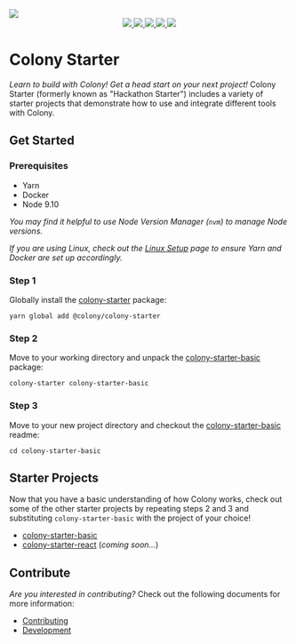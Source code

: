 <img align="center" src="/docs/img/colonyStarter_color.svg" />
<div align="center">
  <a href="https://circleci.com/gh/JoinColony/colonyStarter">
    <img src="https://img.shields.io/circleci/project/github/JoinColony/colonyStarter/node-csgo-parser.svg" />
  </a>
  <a href="https://build.colony.io/">
    <img src="https://img.shields.io/discourse/https/build.colony.io/status.svg" />
  </a>
  <a href="https://build.colony.io/">
    <img src="https://img.shields.io/discourse/https/build.colony.io/users.svg" />
  </a>
  <a href="https://build.colony.io/">
    <img src="https://img.shields.io/discourse/https/build.colony.io/topics.svg" />
  </a>
  <a href="https://build.colony.io/">
    <img src="https://img.shields.io/discourse/https/build.colony.io/posts.svg" />
  </a>
</div>

# Colony Starter

_Learn to build with Colony! Get a head start on your next project!_ Colony Starter (formerly known as "Hackathon Starter") includes a variety of starter projects that demonstrate how to use and integrate different tools with Colony.

## Get Started

### Prerequisites

- Yarn
- Docker
- Node 9.10

_You may find it helpful to use Node Version Manager (`nvm`) to manage Node versions._

_If you are using Linux, check out the [Linux Setup](/.github/LINUX_SETUP.md) page to ensure Yarn and Docker are set up accordingly._

### Step 1

Globally install the [colony-starter](/packages/colony-starter) package:

```
yarn global add @colony/colony-starter
```

### Step 2

Move to your working directory and unpack the [colony-starter-basic](/packages/colony-starter-basic) package:

```
colony-starter colony-starter-basic
```

### Step 3

Move to your new project directory and checkout the [colony-starter-basic](/packages/colony-starter-basic) readme:

```
cd colony-starter-basic
```

## Starter Projects

Now that you have a basic understanding of how Colony works, check out some of the other starter projects by repeating steps 2 and 3 and substituting `colony-starter-basic` with the project of your choice!

- [colony-starter-basic](/packages/colony-starter-basic)
- [colony-starter-react](/packages/colony-starter-react) (_coming soon..._)

## Contribute

_Are you interested in contributing?_ Check out the following documents for more information:

- [Contributing](/.github/CONTRIBUTING.md)
- [Development](/.github/DEVELOPMENT.md)
